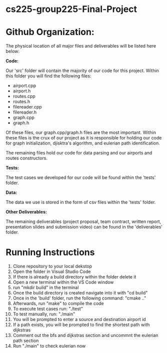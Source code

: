 # cs225-group225-Final-Project

# Github Organization: 

The physical location of all major files and deliverables will be listed here below:

**Code:**

Our 'src' folder will contain the majority of our code for this project. Within this folder you will find the following files:

- airport.cpp
- airport.h
- routes.cpp
- routes.h
- filereader.cpp
- filereader.h
- graph.cpp
- graph.h 

Of these files, our graph.cpp/graph.h files are the most important. Within these files is the crux of our project as it is responsible for holding our code for graph initialization, djisktra's algorithm, and eulerian path identification. 

The remaining files hold our code for data parsing and our airports and routes constructors. 


**Tests:**

The test cases we developed for our code will be found within the 'tests' folder.

**Data:**

The data we use is stored in the form of csv files within the 'tests' folder.

**Other Deliverables:**

The remaining deliverables (project proposal, team contract, written report, presentation slides and submission video) can be found in the 'deliverables' folder.


# Running Instructions

1) Clone repository to your local dekstop
3) Open the folder in Visual Studio Code
4) If there is already a build directory within the folder delete it
6) Open a new terminal within the VS Code window
7) run "mkdir build" in the terminal
8) Once the build directory is created navigate into it with "cd build"
9) Once in the 'build' folder, run the following command: "cmake .." 
10) Afterwards, run "make" to compile the code
11) To execute test cases run: "./test"
12) To test manually, run: "./main"
13) You will be prompted to enter a source and destination airport id
14) If a path exists, you will be prompted to find the shortest path with dijkstras
15) Comment out the bfs and dijkstras section and uncommnt the eulerian path section
16) Run "./main" to check eulerian now
